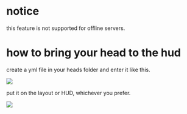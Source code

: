 # notice
this feature is not supported for offline servers.

# how to bring your head to the hud
create a yml file in your heads folder and enter it like this.

![](https://i.imgur.com/4OA5xp8.png)

put it on the layout or HUD, whichever you prefer.

![](https://i.imgur.com/Ric4q9Y.png)